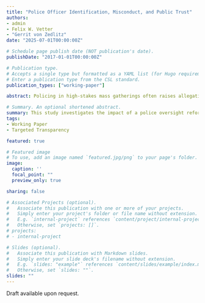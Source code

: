 ```yaml
---
title: "Police Officer Identification, Misconduct, and Public Trust"
authors:
- admin
- Felix W. Vetter
- "Gerrit von Zedlitz"
date: "2025-07-01T00:00:00Z"

# Schedule page publish date (NOT publication's date).
publishDate: "2017-01-01T00:00:00Z"

# Publication type.
# Accepts a single type but formatted as a YAML list (for Hugo requirements).
# Enter a publication type from the CSL standard.
publication_types: ["working-paper"]

abstract: Policing in high-stakes mass gatherings often raises allegations of accountability and appropriate use of force. This paper investigates the impact of a police oversight reform that introduced identification tags for police officers deployed at mass events. Using the staggered state-level implementation of such tags in Germany, we study how they affect misconduct, crime, and public trust. Exploiting daily district-level administrative data on police misconduct and criminal activity, we find that officer misconduct declines by 65% following the reform. Civilian crime rates remain stable or decline slightly, countering concerns that heightened oversight reduces policing efforts. Survey evidence further shows increased public trust in the police. Our findings suggest that low-cost transparency measures can reduce frictions in public prosecutions and improve police accountability without compromising public safety.

# Summary. An optional shortened abstract.
summary: This study investigates the impact of a police oversight reform that introduced identification tags for police officers deployed at mass events.
tags:
- Working Paper
- Targeted Transparency

featured: true

# Featured image
# To use, add an image named `featured.jpg/png` to your page's folder. 
image:
  caption: ''
  focal_point: ""
  preview_only: true

sharing: false

# Associated Projects (optional).
#   Associate this publication with one or more of your projects.
#   Simply enter your project's folder or file name without extension.
#   E.g. `internal-project` references `content/project/internal-project/index.md`.
#   Otherwise, set `projects: []`.
# projects:
# - internal-project

# Slides (optional).
#   Associate this publication with Markdown slides.
#   Simply enter your slide deck's filename without extension.
#   E.g. `slides: "example"` references `content/slides/example/index.md`.
#   Otherwise, set `slides: ""`.
slides: ""
---
```


Draft available upon request.
